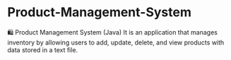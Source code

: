 # Product-Management-System
🛍️ Product Management System (Java) It is an application that manages inventory by allowing users to add, update, delete, and view products with data stored in a text file.
